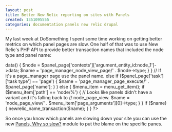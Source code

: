 ```yaml
---
layout: post
title: Better New Relic reporting on sites with Panels
created: 1351095555
categories: documentation panels new relic drupal
---
```

My last week at DoSomething I spent some time working on getting better metrics on which panel pages are slow. One half of that was to use New Relic's PHP API to provide better transaction names that included the node type and panel name:

<?php
/**
 * Implements hook_page_alter().
 *
 * We want to provide more detail to New Relic on the transaction and late in
 * the page build seemed like the simplest place.
 */
function example_page_alter(&$page) {
  if (!extension_loaded('newrelic')) {
    return;
  }

  $name = NULL;

  // Look for a panel page...
  $panel_page = page_manager_get_current_page();
  if (isset($panel_page['name'])) {
    // If it's a node page put the argument's node type into the transaction
    // name.
    if ($panel_page['name'] == 'node_view') {
      if (isset($panel_page['contexts']['argument_entity_id:node_1']->data)) {
        $node = $panel_page['contexts']['argument_entity_id:node_1']->data;
        $name = 'page_manager_node_view_page/' . $node->type;
      }
    }
    // If it's a page_manager page use the panel name.
    else if ($panel_page['task']['task type'] == 'page') {
      $name = 'page_manager_page_execute/' . $panel_page['name'];
    }
  }
  else {
    $menu_item = menu_get_item();
    if ($menu_item['path'] == 'node/%') {
      // Looks like panels didn't have a variant and it's falling back to
      // node_page_view.
      $name = 'node_page_view/' . $menu_item['page_arguments'][0]->type;
    }
  }

  if ($name) {
    newrelic_name_transaction($name);
  }
}
?>

So once you know which panels are slowing down your site you can use the new <a href="http://drupal.org/project/panels_why_so_slow">Panels, Why so slow?</a> module to put the blame on the specific panes.
